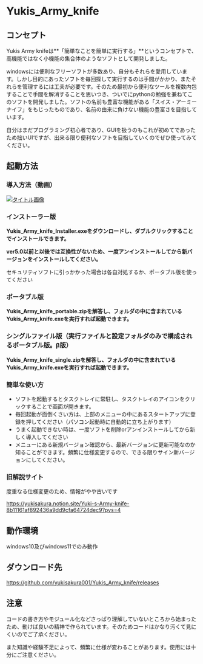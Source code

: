 # Yukis_Army_knife

## コンセプト

Yukis Army knifeは**「簡単なことを簡単に実行する」**というコンセプトで、高機能ではなく小機能の集合体のようなソフトとして開発しました。

windowsには便利なフリーソフトが多数あり、自分もそれらを愛用しています。しかし目的にあったソフトを毎回探して実行するのは手間がかかり、またそれらを管理するには工夫が必要です。そのため最初から便利なツールを複数内包することで手間を解消することを思いつき、ついでにpythonの勉強を兼ねてこのソフトを開発しました。ソフトの名前も豊富な機能がある「スイス・アーミーナイフ」をもじったものであり、名前の由来に負けない機能の豊富さを目指しています。

自分はまだプログラミング初心者であり、GUIを扱うのもこれが初めてであったため拙いUIですが、出来る限り便利なソフトを目指していくのでぜひ使ってみてください。



## 起動方法

### 導入方法（動画）

[![タイトル画像](https://img.youtube.com/vi/JaMv4i3zlFk/0.jpg)](https://www.youtube.com/watch?v=JaMv4i3zlFk)

### インストーラー版

**Yukis_Army_knife_Installer.exeをダウンロードし、ダブルクリックすることでインストールできます。**

**ver5.0以前と以後では互換性がないため、一度アンインストールしてから新バージョンをインストールしてください。**

セキュリティソフトに引っかかった場合は各自対処するか、ポータブル版を使ってください



### ポータブル版

**Yukis_Army_knife_portable.zipを解答し、フォルダの中に含まれているYukis_Army_knife.exeを実行すれば起動できます。**

### シングルファイル版（実行ファイルと設定フォルダのみで構成されるポータブル版。β版）

**Yukis_Army_knife_single.zipを解答し、フォルダの中に含まれているYukis_Army_knife.exeを実行すれば起動できます。**



### 簡単な使い方

- ソフトを起動するとタスクトレイに常駐し、タスクトレイのアイコンをクリックすることで画面が開きます。
- 毎回起動が面倒くさい方は、上部のメニューの中にあるスタートアップに登録を押してください（パソコン起動時に自動的に立ち上がります）
- うまく起動できない時は、一度ソフトを削除orアンインストールしてから新しく導入してください
- メニューにある新規バージョン確認から、最新バージョンに更新可能なのか知ることができます。頻繁に仕様変更するので、できる限りサイン新バージョンにしてください。



### 旧解説サイト

度重なる仕様変更のため、情報がやや古いです

https://yukisakura.notion.site/Yuki-s-Army-knife-8b11161af892436a9dd9cfa64724dec9?pvs=4



## 動作環境

windows10及びwindows11でのみ動作



## ダウンロード先

https://github.com/yukisakura001/Yukis_Army_knife/releases



## 注意

コードの書き方やモジュール化などさっぱり理解していないところから始まったため、動けば良いの精神で作られています。そのためコードはかなり汚くて見にくいのでご了承ください。

また知識や経験不足によって、頻繁に仕様が変わることがあります。使用には十分にご注意ください。

